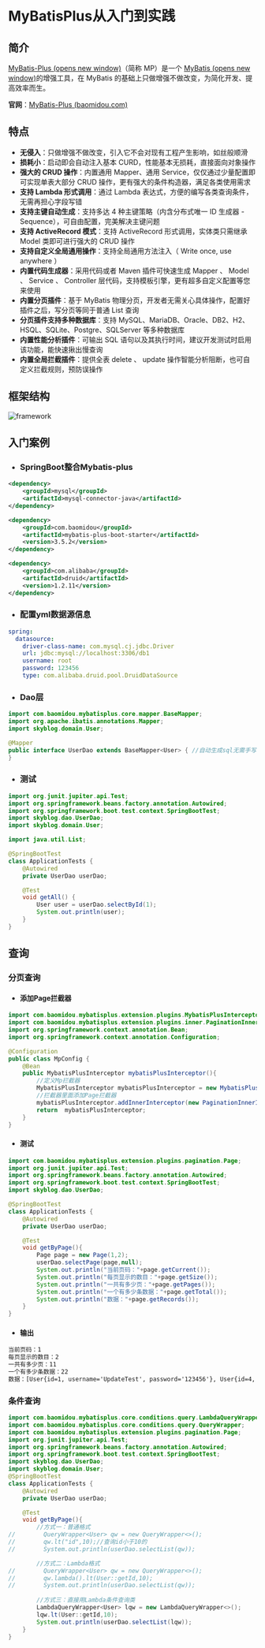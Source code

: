 # MyBatisPlus从入门到实践

## 简介

[MyBatis-Plus (opens new window)](https://github.com/baomidou/mybatis-plus)（简称 MP）是一个 [MyBatis (opens new window)](https://www.mybatis.org/mybatis-3/)的增强工具，在 MyBatis 的基础上只做增强不做改变，为简化开发、提高效率而生。

**官网**：[MyBatis-Plus (baomidou.com)](https://baomidou.com/)

## 特点

- **无侵入**：只做增强不做改变，引入它不会对现有工程产生影响，如丝般顺滑
- **损耗小**：启动即会自动注入基本 CURD，性能基本无损耗，直接面向对象操作
- **强大的 CRUD 操作**：内置通用 Mapper、通用 Service，仅仅通过少量配置即可实现单表大部分 CRUD 操作，更有强大的条件构造器，满足各类使用需求
- **支持 Lambda 形式调用**：通过 Lambda 表达式，方便的编写各类查询条件，无需再担心字段写错
- **支持主键自动生成**：支持多达 4 种主键策略（内含分布式唯一 ID 生成器 - Sequence），可自由配置，完美解决主键问题
- **支持 ActiveRecord 模式**：支持 ActiveRecord 形式调用，实体类只需继承 Model 类即可进行强大的 CRUD 操作
- **支持自定义全局通用操作**：支持全局通用方法注入（ Write once, use anywhere ）
- **内置代码生成器**：采用代码或者 Maven 插件可快速生成 Mapper 、 Model 、 Service 、 Controller 层代码，支持模板引擎，更有超多自定义配置等您来使用
- **内置分页插件**：基于 MyBatis 物理分页，开发者无需关心具体操作，配置好插件之后，写分页等同于普通 List 查询
- **分页插件支持多种数据库**：支持 MySQL、MariaDB、Oracle、DB2、H2、HSQL、SQLite、Postgre、SQLServer 等多种数据库
- **内置性能分析插件**：可输出 SQL 语句以及其执行时间，建议开发测试时启用该功能，能快速揪出慢查询
- **内置全局拦截插件**：提供全表 delete 、 update 操作智能分析阻断，也可自定义拦截规则，预防误操作

## 框架结构

![framework](PictureFile/【MybatisPlus】从入门到菜鸟.assets/mybatis-plus-framework.jpg)

## 入门案例

- ### SpringBoot整合Mybatis-plus

```xml
<dependency>
    <groupId>mysql</groupId>
    <artifactId>mysql-connector-java</artifactId>
</dependency>

<dependency>
    <groupId>com.baomidou</groupId>
    <artifactId>mybatis-plus-boot-starter</artifactId>
    <version>3.5.2</version>
</dependency>

<dependency>
    <groupId>com.alibaba</groupId>
    <artifactId>druid</artifactId>
    <version>1.2.11</version>
</dependency>
```

- ### 配置yml数据源信息

```yaml
spring:
  datasource:
    driver-class-name: com.mysql.cj.jdbc.Driver
    url: jdbc:mysql://localhost:3306/db1
    username: root
    password: 123456
    type: com.alibaba.druid.pool.DruidDataSource
```

- ### Dao层

```java
import com.baomidou.mybatisplus.core.mapper.BaseMapper;
import org.apache.ibatis.annotations.Mapper;
import skyblog.domain.User;

@Mapper
public interface UserDao extends BaseMapper<User> { //自动生成sql无需手写
}
```

- ### 测试

```java
import org.junit.jupiter.api.Test;
import org.springframework.beans.factory.annotation.Autowired;
import org.springframework.boot.test.context.SpringBootTest;
import skyblog.dao.UserDao;
import skyblog.domain.User;

import java.util.List;

@SpringBootTest
class ApplicationTests {
    @Autowired
    private UserDao userDao;

    @Test
    void getAll() {
        User user = userDao.selectById(1);
        System.out.println(user);
    }
}
```

##   查询

### 分页查询

- #### 添加Page拦截器

```java
import com.baomidou.mybatisplus.extension.plugins.MybatisPlusInterceptor;
import com.baomidou.mybatisplus.extension.plugins.inner.PaginationInnerInterceptor;
import org.springframework.context.annotation.Bean;
import org.springframework.context.annotation.Configuration;

@Configuration
public class MpConfig {
    @Bean
    public MybatisPlusInterceptor mybatisPlusInterceptor(){
        //定义Mp拦截器
        MybatisPlusInterceptor mybatisPlusInterceptor = new MybatisPlusInterceptor();
        //拦截器里面添加Page拦截器
        mybatisPlusInterceptor.addInnerInterceptor(new PaginationInnerInterceptor());
        return  mybatisPlusInterceptor;
    }
}
```

- #### 测试

```java
import com.baomidou.mybatisplus.extension.plugins.pagination.Page;
import org.junit.jupiter.api.Test;
import org.springframework.beans.factory.annotation.Autowired;
import org.springframework.boot.test.context.SpringBootTest;
import skyblog.dao.UserDao;

@SpringBootTest
class ApplicationTests {
    @Autowired
    private UserDao userDao;

    @Test
    void getByPage(){
        Page page = new Page(1,2);
        userDao.selectPage(page,null);
        System.out.println("当前页码："+page.getCurrent());
        System.out.println("每页显示的数目："+page.getSize());
        System.out.println("一共有多少页："+page.getPages());
        System.out.println("一个有多少条数据："+page.getTotal());
        System.out.println("数据："+page.getRecords());
    }
}
```

- #### 输出

```xml
当前页码：1
每页显示的数目：2
一共有多少页：11
一个有多少条数据：22
数据：[User{id=1, username='UpdateTest', password='123456'}, User{id=4, username='people2', password='123'}]
```

### 条件查询

```java
import com.baomidou.mybatisplus.core.conditions.query.LambdaQueryWrapper;
import com.baomidou.mybatisplus.core.conditions.query.QueryWrapper;
import com.baomidou.mybatisplus.extension.plugins.pagination.Page;
import org.junit.jupiter.api.Test;
import org.springframework.beans.factory.annotation.Autowired;
import org.springframework.boot.test.context.SpringBootTest;
import skyblog.dao.UserDao;
import skyblog.domain.User;
@SpringBootTest
class ApplicationTests {
    @Autowired
    private UserDao userDao;

    @Test
    void getByPage(){
        //方式一：普通格式
//        QueryWrapper<User> qw = new QueryWrapper<>();
//        qw.lt("id",10);//查询id小于10的
//        System.out.println(userDao.selectList(qw));

        //方式二：Lambda格式
//        QueryWrapper<User> qw = new QueryWrapper<>();
//        qw.lambda().lt(User::getId,10);
//        System.out.println(userDao.selectList(qw));
        
        //方式三：直接用Lambda条件查询类
        LambdaQueryWrapper<User> lqw = new LambdaQueryWrapper<>();
        lqw.lt(User::getId,10);
        System.out.println(userDao.selectList(lqw));
    }
}
```
